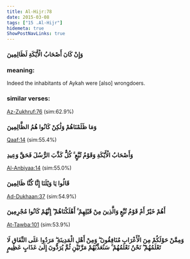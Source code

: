 ```yaml
---
title: Al-Hijr:78
date: 2015-03-08
tags: ["15 .Al-Hijr"]
hidemeta: true 
ShowPostNavLinks: true 
---
```

### وَإِنْ كَانَ أَصْحَابُ الْأَيْكَةِ لَظَالِمِينَ
### meaning: 
Indeed the inhabitants of Aykah were [also] wrongdoers.
### similar verses: 

[Az-Zukhruf:76](/43/76) (sim:62.9%)

### وَمَا ظَلَمْنَاهُمْ وَلَٰكِنْ كَانُوا هُمُ الظَّالِمِينَ

[Qaaf:14](/50/14) (sim:55.4%)

### وَأَصْحَابُ الْأَيْكَةِ وَقَوْمُ تُبَّعٍ ۚ كُلٌّ كَذَّبَ الرُّسُلَ فَحَقَّ وَعِيدِ

[Al-Anbiyaa:14](/21/14) (sim:55.0%)

### قَالُوا يَا وَيْلَنَا إِنَّا كُنَّا ظَالِمِينَ

[Ad-Dukhaan:37](/44/37) (sim:54.9%)

### أَهُمْ خَيْرٌ أَمْ قَوْمُ تُبَّعٍ وَالَّذِينَ مِنْ قَبْلِهِمْ ۚ أَهْلَكْنَاهُمْ ۖ إِنَّهُمْ كَانُوا مُجْرِمِينَ

[At-Tawba:101](/9/101) (sim:53.9%)

### وَمِمَّنْ حَوْلَكُمْ مِنَ الْأَعْرَابِ مُنَافِقُونَ ۖ وَمِنْ أَهْلِ الْمَدِينَةِ ۖ مَرَدُوا عَلَى النِّفَاقِ لَا تَعْلَمُهُمْ ۖ نَحْنُ نَعْلَمُهُمْ ۚ سَنُعَذِّبُهُمْ مَرَّتَيْنِ ثُمَّ يُرَدُّونَ إِلَىٰ عَذَابٍ عَظِيمٍ
